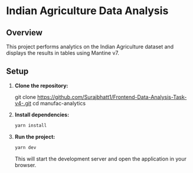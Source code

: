 # Indian Agriculture Data Analysis

## Overview

This project performs analytics on the Indian Agriculture dataset and displays the results in tables using Mantine v7.

## Setup

1. **Clone the repository:**
  
   git clone https://github.com/Surajbhatt1/Frontend-Data-Analysis-Task-v4-.git
   cd manufac-analytics

2. **Install dependencies:**

    ```bash
    yarn install
    ```

3. **Run the project:**

    ```bash
    yarn dev
    ```

    This will start the development server and open the application in your browser.
